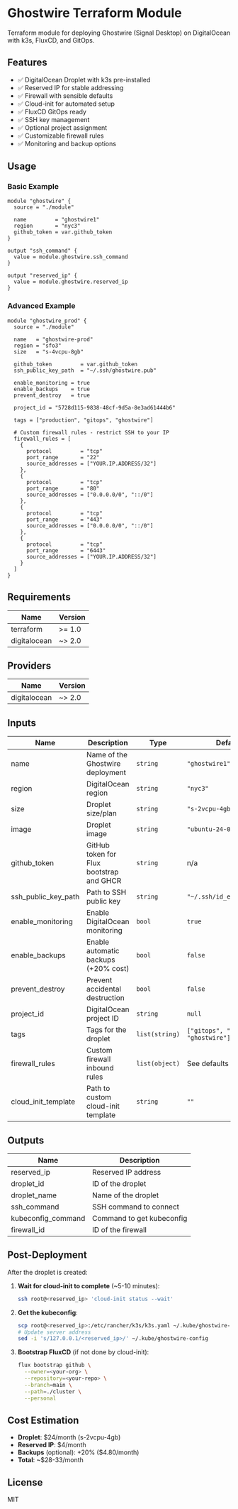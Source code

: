 # Ghostwire Terraform Module

Terraform module for deploying Ghostwire (Signal Desktop) on DigitalOcean with k3s, FluxCD, and GitOps.

## Features

- ✅ DigitalOcean Droplet with k3s pre-installed
- ✅ Reserved IP for stable addressing
- ✅ Firewall with sensible defaults
- ✅ Cloud-init for automated setup
- ✅ FluxCD GitOps ready
- ✅ SSH key management
- ✅ Optional project assignment
- ✅ Customizable firewall rules
- ✅ Monitoring and backup options

## Usage

### Basic Example

```hcl
module "ghostwire" {
  source = "./module"

  name         = "ghostwire1"
  region       = "nyc3"
  github_token = var.github_token
}

output "ssh_command" {
  value = module.ghostwire.ssh_command
}

output "reserved_ip" {
  value = module.ghostwire.reserved_ip
}
```

### Advanced Example

```hcl
module "ghostwire_prod" {
  source = "./module"

  name   = "ghostwire-prod"
  region = "sfo3"
  size   = "s-4vcpu-8gb"

  github_token         = var.github_token
  ssh_public_key_path  = "~/.ssh/ghostwire.pub"

  enable_monitoring = true
  enable_backups    = true
  prevent_destroy   = true

  project_id = "5728d115-9838-48cf-9d5a-8e3ad61444b6"

  tags = ["production", "gitops", "ghostwire"]

  # Custom firewall rules - restrict SSH to your IP
  firewall_rules = [
    {
      protocol         = "tcp"
      port_range       = "22"
      source_addresses = ["YOUR.IP.ADDRESS/32"]
    },
    {
      protocol         = "tcp"
      port_range       = "80"
      source_addresses = ["0.0.0.0/0", "::/0"]
    },
    {
      protocol         = "tcp"
      port_range       = "443"
      source_addresses = ["0.0.0.0/0", "::/0"]
    },
    {
      protocol         = "tcp"
      port_range       = "6443"
      source_addresses = ["YOUR.IP.ADDRESS/32"]
    }
  ]
}
```

## Requirements

| Name | Version |
|------|---------|
| terraform | >= 1.0 |
| digitalocean | ~> 2.0 |

## Providers

| Name | Version |
|------|---------|
| digitalocean | ~> 2.0 |

## Inputs

| Name | Description | Type | Default | Required |
|------|-------------|------|---------|:--------:|
| name | Name of the Ghostwire deployment | `string` | `"ghostwire1"` | no |
| region | DigitalOcean region | `string` | `"nyc3"` | no |
| size | Droplet size/plan | `string` | `"s-2vcpu-4gb"` | no |
| image | Droplet image | `string` | `"ubuntu-24-04-x64"` | no |
| github_token | GitHub token for Flux bootstrap and GHCR | `string` | n/a | yes |
| ssh_public_key_path | Path to SSH public key | `string` | `"~/.ssh/id_ed25519.pub"` | no |
| enable_monitoring | Enable DigitalOcean monitoring | `bool` | `true` | no |
| enable_backups | Enable automatic backups (+20% cost) | `bool` | `false` | no |
| prevent_destroy | Prevent accidental destruction | `bool` | `false` | no |
| project_id | DigitalOcean project ID | `string` | `null` | no |
| tags | Tags for the droplet | `list(string)` | `["gitops", "k3s", "ghostwire"]` | no |
| firewall_rules | Custom firewall inbound rules | `list(object)` | See defaults | no |
| cloud_init_template | Path to custom cloud-init template | `string` | `""` | no |

## Outputs

| Name | Description |
|------|-------------|
| reserved_ip | Reserved IP address |
| droplet_id | ID of the droplet |
| droplet_name | Name of the droplet |
| ssh_command | SSH command to connect |
| kubeconfig_command | Command to get kubeconfig |
| firewall_id | ID of the firewall |

## Post-Deployment

After the droplet is created:

1. **Wait for cloud-init to complete** (~5-10 minutes):
   ```bash
   ssh root@<reserved_ip> 'cloud-init status --wait'
   ```

2. **Get the kubeconfig**:
   ```bash
   scp root@<reserved_ip>:/etc/rancher/k3s/k3s.yaml ~/.kube/ghostwire-config
   # Update server address
   sed -i 's/127.0.0.1/<reserved_ip>/' ~/.kube/ghostwire-config
   ```

3. **Bootstrap FluxCD** (if not done by cloud-init):
   ```bash
   flux bootstrap github \
     --owner=<your-org> \
     --repository=<your-repo> \
     --branch=main \
     --path=./cluster \
     --personal
   ```

## Cost Estimation

- **Droplet**: $24/month (s-2vcpu-4gb)
- **Reserved IP**: $4/month
- **Backups** (optional): +20% ($4.80/month)
- **Total**: ~$28-33/month

## License

MIT
